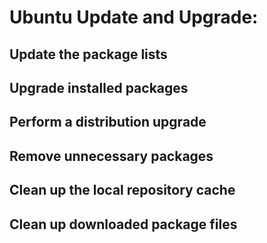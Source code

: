 # Ubuntu Update and Upgrade:
## Update the package lists
## Upgrade installed packages
## Perform a distribution upgrade
## Remove unnecessary packages
## Clean up the local repository cache
## Clean up downloaded package files
